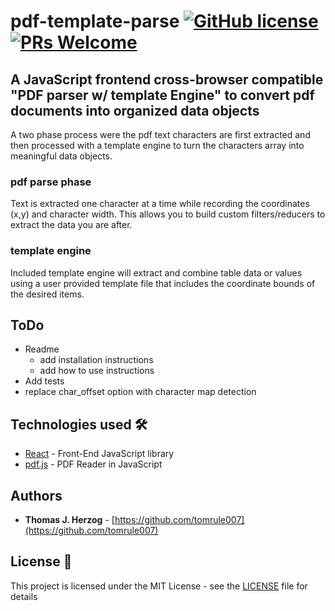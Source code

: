 # pdf-template-parse [![GitHub license](https://img.shields.io/badge/license-MIT-blue.svg)](https://github.com/tomrule007/pdf-text.js/blob/development/LICENSE) [![PRs Welcome](https://img.shields.io/badge/PRs-welcome-brightgreen.svg)](https://github.com/tomrule007/pdf-text.js/blob/development/CONTRIBUTING.md)

## A JavaScript frontend cross-browser compatible "PDF parser w/ template Engine" to convert pdf documents into organized data objects

A two phase process were the pdf text characters are first extracted and then processed with a template engine to turn the characters array into meaningful data objects.

### pdf parse phase

Text is extracted one character at a time while recording the coordinates (x,y) and character width. This allows you to build custom filters/reducers to extract the data you are after.

### template engine

Included template engine will extract and combine table data or values using a user provided template file that includes the coordinate bounds of the desired items.

## ToDo

- Readme
  - add installation instructions
  - add how to use instructions
- Add tests
- replace char_offset option with character map detection

## Technologies used 🛠️

- [React](https://reactjs.org/) - Front-End JavaScript library
- [pdf.js](https://github.com/mozilla/pdf.js) - PDF Reader in JavaScript

## Authors

- **Thomas J. Herzog** - [https://github.com/tomrule007](https://github.com/tomrule007)

## License 📄

This project is licensed under the MIT License - see the [LICENSE](LICENSE) file for details
